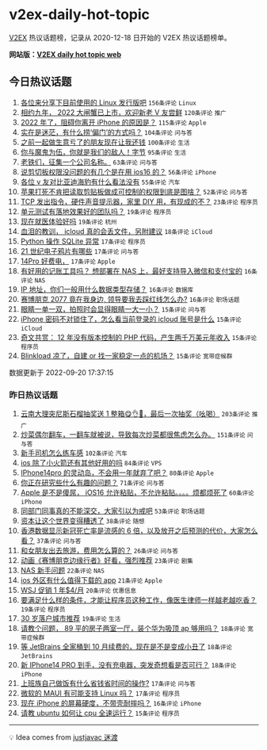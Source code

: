 # v2ex-daily-hot-topic

[V2EX](https://www.v2ex.com/) 热议话题榜，记录从 2020-12-18 日开始的 V2EX 热议话题榜单。

**网站版：[V2EX daily hot topic web](https://boojack.github.io/v2ex-daily-hot-topic-web/)**

## 今日热议话题

<!-- TODAY BEGIN -->

1. [各位来分享下目前使用的 Linux 发行版吧](https://www.v2ex.com/t/881571) `156条评论` `Linux`
1. [相约九年， 2022 大闸蟹已上市，欢迎新老 V 友尝鲜](https://www.v2ex.com/t/881455) `120条评论` `推广`
1. [2022 年了，阻碍你离开 iPhone 的原因是？](https://www.v2ex.com/t/881633) `115条评论` `Apple`
1. [实在是迷茫，有什么捞‘偏门’的方式吗？](https://www.v2ex.com/t/881576) `104条评论` `问与答`
1. [之前一起做生意亏了的朋友现在让我还钱](https://www.v2ex.com/t/881449) `100条评论` `生活`
1. [你与魔鬼为伍，你就是我们的敌人！字节](https://www.v2ex.com/t/881483) `95条评论` `生活`
1. [老铁们，征集一个公司名称。](https://www.v2ex.com/t/881505) `63条评论` `问与答`
1. [说剪切板权限没问题的有几个是在用 ios16 的？](https://www.v2ex.com/t/881536) `56条评论` `iPhone`
1. [各位 v 友对比亚迪海豹有什么看法没有](https://www.v2ex.com/t/881491) `55条评论` `汽车`
1. [苹果打死不肯把读取剪贴板做成可控制的权限到底是图啥？](https://www.v2ex.com/t/881510) `52条评论` `问与答`
1. [TCP 发出指令，硬件声音提示器，家里 DIY 用，有现成的不？](https://www.v2ex.com/t/881661) `23条评论` `程序员`
1. [单元测试有落地效果好的团队吗？](https://www.v2ex.com/t/881655) `19条评论` `程序员`
1. [现在就医体验好吗](https://www.v2ex.com/t/881539) `19条评论` `杭州`
1. [血泪的教训， icloud 真的会丢文件，另附建议](https://www.v2ex.com/t/881635) `18条评论` `iCloud`
1. [Python 操作 SQLite 异常](https://www.v2ex.com/t/881675) `17条评论` `程序员`
1. [21 世纪电子鸦片有哪些](https://www.v2ex.com/t/881636) `17条评论` `问与答`
1. [14Pro 好费电，](https://www.v2ex.com/t/881609) `17条评论` `Apple`
1. [有好用的记账工具吗？ 想部署在 NAS 上，最好支持导入微信和支付宝的](https://www.v2ex.com/t/881615) `16条评论` `NAS`
1. [IP 地址，你们一般用什么数据类型存储？](https://www.v2ex.com/t/881486) `16条评论` `数据库`
1. [赛博朋克 2077 竟在我身边, 领导要我去踩红线怎么办?](https://www.v2ex.com/t/881468) `16条评论` `职场话题`
1. [眼睛一单一双，拍照时会显得眼睛一大一小？](https://www.v2ex.com/t/881689) `15条评论` `问与答`
1. [iPhone 密码不对锁住了，怎么看当前登录的 icloud 账号是什么](https://www.v2ex.com/t/881640) `15条评论` `iCloud`
1. [奇文共赏： 12 年没有版本控制的 PHP 代码，产生两千万美元年收入](https://www.v2ex.com/t/881625) `15条评论` `程序员`
1. [Blinkload 凉了，自建 or 找一家稳定一点的机场？](https://www.v2ex.com/t/881590) `15条评论` `宽带症候群`

数据更新于 2022-09-20 17:37:15

<!-- TODAY END -->

### 昨日热议话题

<!-- YESTERDAY BEGIN -->

1. [云南大理突尼斯石榴抽奖送 1 整箱😋👌🧺，最后一次抽奖（吆喝）](https://www.v2ex.com/t/881149) `203条评论` `推广`
1. [炒菜偶尔翻车，一翻车就被说，导致每次炒菜都很焦虑怎么办。](https://www.v2ex.com/t/881155) `151条评论` `问与答`
1. [新手司机怎么练车感](https://www.v2ex.com/t/881185) `102条评论` `汽车`
1. [ios 除了小火箭还有其他好用的吗](https://www.v2ex.com/t/881159) `84条评论` `VPS`
1. [IPhone14pro 的灵动岛，不会用一年就弃了吧？](https://www.v2ex.com/t/881194) `80条评论` `Apple`
1. [你正在研究些什么有趣的问题？](https://www.v2ex.com/t/881227) `71条评论` `问与答`
1. [Apple 是不是傻屌， iOS16 允许粘贴，不允许粘贴。。。。烦都烦死了](https://www.v2ex.com/t/881363) `60条评论` `iPhone`
1. [同部门同事真的不能深交，大家引以为戒吧](https://www.v2ex.com/t/881210) `53条评论` `职场话题`
1. [资本让这个世界变得糟透了](https://www.v2ex.com/t/881410) `38条评论` `随想`
1. [香港数据显示新冠死亡率是流感的 6 倍，以及放开之后预测的代价，大家怎么看？](https://www.v2ex.com/t/881239) `37条评论` `问与答`
1. [和女朋友出去旅游，费用怎么算的？](https://www.v2ex.com/t/881409) `26条评论` `问与答`
1. [动画《赛博朋克边缘行者》好看，强烈推荐](https://www.v2ex.com/t/881276) `23条评论` `剧集`
1. [NAS 新手问题](https://www.v2ex.com/t/881382) `22条评论` `NAS`
1. [ios 外区有什么值得下载的 app](https://www.v2ex.com/t/881330) `21条评论` `Apple`
1. [WSJ 促销 1 年$4/月](https://www.v2ex.com/t/881387) `20条评论` `优惠信息`
1. [要满足什么样的条件，才能让程序员这种工作，像医生律师一样越老越吃香？](https://www.v2ex.com/t/881426) `19条评论` `程序员`
1. [30 岁落户城市推荐](https://www.v2ex.com/t/881335) `19条评论` `生活`
1. [请教个问题， 89 平的房子两室一厅，装个华为吸顶 ap 够用吗？](https://www.v2ex.com/t/881397) `18条评论` `宽带症候群`
1. [等 JetBrains 全家桶到 10 月续费的，现在是不是变成小丑了](https://www.v2ex.com/t/881309) `18条评论` `JetBrains`
1. [新 IPhone14 PRO 到手，没有充电器，突发奇想看是否可行？](https://www.v2ex.com/t/881180) `18条评论` `iPhone`
1. [上班族自己做饭有什么省钱省时间的操作?](https://www.v2ex.com/t/881352) `17条评论` `问与答`
1. [微软的 MAUI 有可能支持 Linux 吗？](https://www.v2ex.com/t/881283) `17条评论` `程序员`
1. [现在 iPhone 的屏幕硬度，不带壳耐摔吗？](https://www.v2ex.com/t/881336) `16条评论` `iPhone`
1. [请教 ubuntu 如何让 cpu 全速运行？](https://www.v2ex.com/t/881344) `15条评论` `程序员`

<!-- YESTERDAY END -->

---

💡 Idea comes from [justjavac 迷渡](https://github.com/justjavac/)

